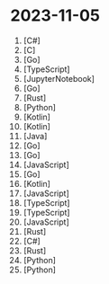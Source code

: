 # 2023-11-05

1. [](https://github.comundefined "A GUI client for Windows, support Xray core and v2fly core and others") [C#]
2. [](https://github.comundefined "A minimal programming example for a chat server") [C]
3. [](https://github.comundefined "The universal proxy platform") [Go]
4. [](https://github.comundefined "A Clash GUI based on tauri. Supports Windows, macOS and Linux.") [TypeScript]
5. [](https://github.comundefined "12 Lessons, Get Started Building with Generative AI 🔗 https://microsoft.github.io/generative-ai-for-beginners/") [JupyterNotebook]
6. [](https://github.comundefined "Get up and running with Llama 2 and other large language models locally") [Go]
7. [](https://github.comundefined "🌀 A log file highlighter") [Rust]
8. [](https://github.comundefined "VideoCrafter1: Open Diffusion Models for High-Quality Video Generation") [Python]
9. [](https://github.comundefined "NekoBox for Android / sing-box / universal proxy toolchain for Android") [Kotlin]
10. [](https://github.comundefined "") [Kotlin]
11. [](https://github.comundefined "《Hello 算法》：动画图解、一键运行的数据结构与算法教程，支持 Java, C++, Python, Go, JS, TS, C#, Swift, Rust, Dart, Zig 等语言。") [Java]
12. [](https://github.comundefined "A platform for building proxies to bypass network restrictions.") [Go]
13. [](https://github.comundefined "Xray, Penetrates Everything. Also the best v2ray-core, with XTLS support. Fully compatible configuration.") [Go]
14. [](https://github.comundefined "A Clash Client For OpenWrt") [JavaScript]
15. [](https://github.comundefined "A platform for building proxies to bypass network restrictions.") [Go]
16. [](https://github.comundefined "A V2Ray client for Android, support Xray core and v2fly core") [Kotlin]
17. [](https://github.comundefined "clash for windows汉化版. 提供clash for windows的汉化版, 汉化补丁及汉化版安装程序") [JavaScript]
18. [](https://github.comundefined "Yet Another Clash Dashboard") [TypeScript]
19. [](https://github.comundefined "Clash.Meta Dashboard, The Official One, XD") [TypeScript]
20. [](https://github.comundefined "⭐ 出版作品开源。深入讲解内核网络、Kubernetes、ServiceMesh、容器等云原生相关技术。经历实践检验的 DevOps、SRE指南。如发现错误，谢谢提issue") [JavaScript]
21. [](https://github.comundefined "A Rust port of shadowsocks") [Rust]
22. [](https://github.comundefined "A clash client for Windows, support clash core and Clash.Meta core") [C#]
23. [](https://github.comundefined "A multiprotocol credentials bruteforcer / password sprayer and enumerator.") [Rust]
24. [](https://github.comundefined "Translate the video from one language to another and add dubbing. 将视频从一种语言翻译为另一种语言，并添加配音") [Python]
25. [](https://github.comundefined "Dev tool that writes scalable apps from scratch while the developer oversees the implementation") [Python]
